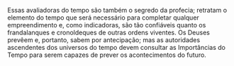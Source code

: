 Essas avaliadoras do tempo são também o segredo da profecia; retratam o elemento do tempo que será necessário para completar qualquer empreendimento e, como indicadoras, são tão confiáveis quanto os frandalanques e cronoldeques de outras ordens viventes. Os Deuses prevêem e, portanto, sabem por antecipação; mas as autoridades ascendentes dos universos do tempo devem consultar as Importâncias do Tempo para serem capazes de prever os acontecimentos do futuro.